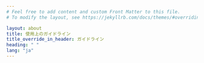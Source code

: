 ```yaml
---
# Feel free to add content and custom Front Matter to this file.
# To modify the layout, see https://jekyllrb.com/docs/themes/#overriding-theme-defaults

layout: about
title: 使用上のガイドライン
title_override_in_header: ガイドライン
heading: " "
lang: "ja"
---
```


